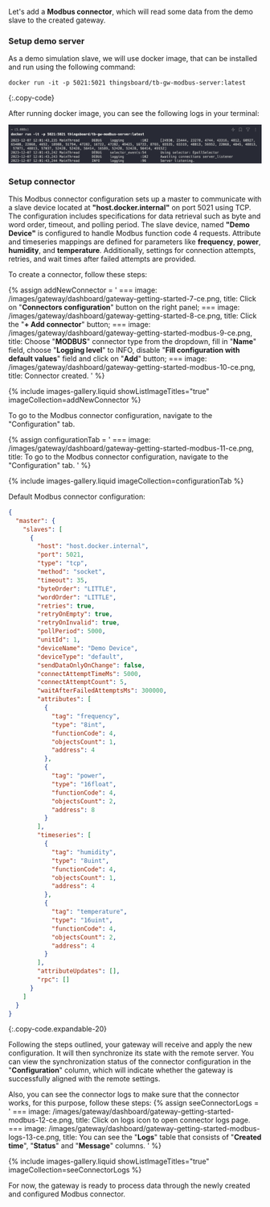 Let's add a **Modbus connector**, which will read some data from the demo slave to the 
created gateway.

### Setup demo server

As a demo simulation slave, we will use docker image, that can be installed and run using the following command:

```shell
docker run -it -p 5021:5021 thingsboard/tb-gw-modbus-server:latest
```
{:.copy-code}

After running docker image, you can see the following logs in your terminal:

![](/images/gateway/dashboard/run-demo-modbus-server.png)

### Setup connector

This Modbus connector configuration sets up a master to communicate with a slave device located at 
**"host.docker.internal"** on port 5021 using TCP. The configuration includes specifications for data retrieval such as 
byte and word order, timeout, and polling period. The slave device, named **"Demo Device"** is configured to handle 
Modbus function code 4 requests. Attribute and timeseries mappings are defined for parameters like **frequency**, **power**, 
**humidity**, and **temperature**. Additionally, settings for connection attempts, retries, and wait times after failed 
attempts are provided.

To create a connector, follow these steps:

{% assign addNewConnector = '
    ===
        image: /images/gateway/dashboard/gateway-getting-started-7-ce.png,
        title: Click on "**Connectors configuration**" button on the right panel;
    ===
        image: /images/gateway/dashboard/gateway-getting-started-8-ce.png,
        title: Click the "**+ Add connector**" button;
    ===
        image: /images/gateway/dashboard/gateway-getting-started-modbus-9-ce.png,
        title: Choose "**MODBUS**" connector type from the dropdown, fill in "**Name**" field, choose "**Logging level**" to INFO, disable "**Fill configuration with default values**" field and click on "**Add**" button;
    ===
        image: /images/gateway/dashboard/gateway-getting-started-modbus-10-ce.png,
        title: Connector created.
'
%}

{% include images-gallery.liquid showListImageTitles="true" imageCollection=addNewConnector %} 

To go to the Modbus connector configuration, navigate to the "Configuration" tab.

{% assign configurationTab = '
    ===
        image: /images/gateway/dashboard/gateway-getting-started-modbus-11-ce.png,
        title: To go to the Modbus connector configuration, navigate to the "Configuration" tab.
'
%}

{% include images-gallery.liquid imageCollection=configurationTab %}

Default Modbus connector configuration:

```json
{
  "master": {
    "slaves": [
      {
        "host": "host.docker.internal",
        "port": 5021,
        "type": "tcp",
        "method": "socket",
        "timeout": 35,
        "byteOrder": "LITTLE",
        "wordOrder": "LITTLE",
        "retries": true,
        "retryOnEmpty": true,
        "retryOnInvalid": true,
        "pollPeriod": 5000,
        "unitId": 1,
        "deviceName": "Demo Device",
        "deviceType": "default",
        "sendDataOnlyOnChange": false,
        "connectAttemptTimeMs": 5000,
        "connectAttemptCount": 5,
        "waitAfterFailedAttemptsMs": 300000,
        "attributes": [
          {
            "tag": "frequency",
            "type": "8int",
            "functionCode": 4,
            "objectsCount": 1,
            "address": 4
          },
          {
            "tag": "power",
            "type": "16float",
            "functionCode": 4,
            "objectsCount": 2,
            "address": 8
          }
        ],
        "timeseries": [
          {
            "tag": "humidity",
            "type": "8uint",
            "functionCode": 4,
            "objectsCount": 1,
            "address": 4
          },
          {
            "tag": "temperature",
            "type": "16uint",
            "functionCode": 4,
            "objectsCount": 2,
            "address": 4
          }
        ],
        "attributeUpdates": [],
        "rpc": []
      }
    ]
  }
}
```
{:.copy-code.expandable-20}

Following the steps outlined, your gateway will receive and apply the new configuration. It will then synchronize 
its state with the remote server. You can view the synchronization status of the connector configuration 
in the "**Configuration**" column, which will indicate whether the gateway is successfully aligned with 
the remote settings.

Also, you can see the connector logs to make sure that the connector works, for this purpose, follow these steps:
{% assign seeConnectorLogs = '
    ===
        image: /images/gateway/dashboard/gateway-getting-started-modbus-12-ce.png,
        title: Click on logs icon to open connector logs page.
    ===
        image: /images/gateway/dashboard/gateway-getting-started-modbus-logs-13-ce.png,
        title: You can see the "**Logs**" table that consists of "**Created time**", "**Status**" and "**Message**" columns.
'
%}

{% include images-gallery.liquid showListImageTitles="true" imageCollection=seeConnectorLogs %}

For now, the gateway is ready to process data through the newly created and configured Modbus connector.
